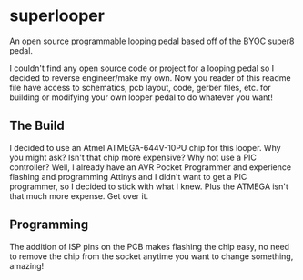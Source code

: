 # superlooper
An open source programmable looping pedal based off of the BYOC super8 pedal. 

I couldn't find any open source code or project for a looping pedal so I decided to reverse engineer/make my own. Now you reader of this readme file have access to schematics, pcb layout, code, gerber files, etc. for building or modifying your own looper pedal to do whatever you want! 

## The Build 

I decided to use an Atmel ATMEGA-644V-10PU chip for this looper. Why you might ask? Isn't that chip more expensive? Why not use a PIC controller? Well, I already have an AVR Pocket Programmer and experience flashing and programming Attinys and I didn't want to get a PIC programmer, so I decided to stick with what I knew. Plus the ATMEGA isn't that much more expense. Get over it.

## Programming

The addition of ISP pins on the PCB makes flashing the chip easy, no need to remove the chip from the socket anytime you want to change something, amazing! 
